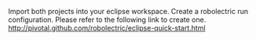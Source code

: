 Import both projects into your eclipse workspace.
Create a robolectric run configuration.
Please refer to the following link to create one.
http://pivotal.github.com/robolectric/eclipse-quick-start.html

